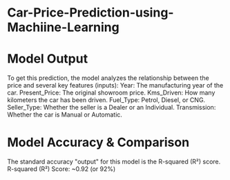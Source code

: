 # Car-Price-Prediction-using-Machiine-Learning

# Model Output
To get this prediction, the model analyzes the relationship between the price and several key features (inputs):
Year: The manufacturing year of the car.
Present_Price: The original showroom price.
Kms_Driven: How many kilometers the car has been driven.
Fuel_Type: Petrol, Diesel, or CNG.
Seller_Type: Whether the seller is a Dealer or an Individual.
Transmission: Whether the car is Manual or Automatic.

# Model Accuracy & Comparison
The standard accuracy "output" for this model is the R-squared (R²) score.
R-squared (R²) Score: ~0.92 (or 92%)
